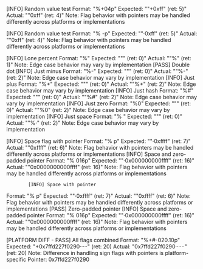 [INFO] Random value test
  Format:    "%+04p"
  Expected:  ""+0xff" (ret: 5)"
  Actual:    ""0xff" (ret: 4)"
  Note:      Flag behavior with pointers may be handled differently
            across platforms or implementations

[INFO] Random value test
  Format:    "%  -p"
  Expected:  ""·0xff" (ret: 5)"
  Actual:    ""0xff" (ret: 4)"
  Note:      Flag behavior with pointers may be handled differently
            across platforms or implementations

[INFO] Lone percent
  Format:    "%"
  Expected:  """ (ret: 0)"
  Actual:    ""%" (ret: 1)"
  Note:      Edge case behavior may vary by implementation
[PASS] Double dot
[INFO] Just minus
  Format:    "%-"
  Expected:  """ (ret: 0)"
  Actual:    ""%-" (ret: 2)"
  Note:      Edge case behavior may vary by implementation
[INFO] Just plus
  Format:    "%+"
  Expected:  """ (ret: 0)"
  Actual:    ""%+" (ret: 2)"
  Note:      Edge case behavior may vary by implementation
[INFO] Just hash
  Format:    "%#"
  Expected:  """ (ret: 0)"
  Actual:    ""%#" (ret: 2)"
  Note:      Edge case behavior may vary by implementation
[INFO] Just zero
  Format:    "%0"
  Expected:  """ (ret: 0)"
  Actual:    ""%0" (ret: 2)"
  Note:      Edge case behavior may vary by implementation
[INFO] Just space
  Format:    "% "
  Expected:  """ (ret: 0)"
  Actual:    ""%·" (ret: 2)"
  Note:      Edge case behavior may vary by implementation

  [INFO] Space flag with pointer
  Format:    "% p"
  Expected:  ""·0xffff" (ret: 7)"
  Actual:    ""0xffff" (ret: 6)"
  Note:      Flag behavior with pointers may be handled differently
            across platforms or implementations
[INFO] Space and zero-padded pointer
  Format:    "% 016p"
  Expected:  ""·0x000000000ffff" (ret: 16)"
  Actual:    ""0x0000000000ffff" (ret: 16)"
  Note:      Flag behavior with pointers may be handled differently
            across platforms or implementations

            [INFO] Space with pointer
  Format:    "% p"
  Expected:  ""·0xffff" (ret: 7)"
  Actual:    ""0xffff" (ret: 6)"
  Note:      Flag behavior with pointers may be handled differently
            across platforms or implementations
[PASS] Zero-padded pointer
[INFO] Space and zero-padded pointer
  Format:    "% 016p"
  Expected:  ""·0x000000000ffff" (ret: 16)"
  Actual:    ""0x0000000000ffff" (ret: 16)"
  Note:      Flag behavior with pointers may be handled differently
            across platforms or implementations

[PLATFORM DIFF - PASS] All flags combined
  Format:    "%+#-020.10p"
  Expected:  "+0x7ffd227f0290·····" (ret: 20)
  Actual:    "0x7ffd227f0290······" (ret: 20)
  Note:      Difference in handling sign flags with pointers is platform-specific
  Pointer:   0x7ffd227f0290